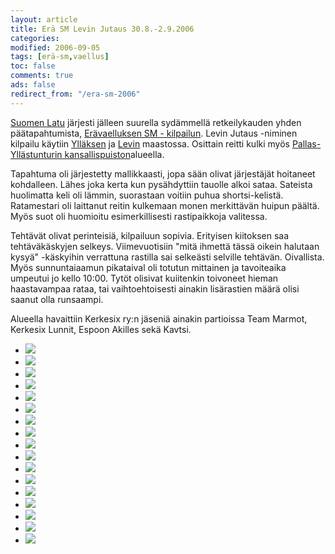 ```yaml
--- 
layout: article 
title: Erä SM Levin Jutaus 30.8.-2.9.2006 
categories: 
modified: 2006-09-05 
tags: [erä-sm,vaellus]
toc: false 
comments: true 
ads: false 
redirect_from: "/era-sm-2006" 
--- 
```


[Suomen Latu](http://www.suomenlatu.fi/) järjesti jälleen suurella
sydämmellä retkeilykauden yhden päätapahtumista, [Erävaelluksen SM -
kilpailun](http://levinjutaus.levi.fi/). Levin Jutaus -niminen kilpailu
käytiin [Ylläksen](http://www.yllas.fi/) ja [Levin](http://www.levi.fi/)
maastossa. Osittain reitti kulki myös [Pallas-Yllästunturin
kansallispuiston](http://www.luontoon.fi/page.asp?Section=4440)alueella.

Tapahtuma oli järjestetty mallikkaasti, jopa sään olivat järjestäjät
hoitaneet kohdalleen. Lähes joka kerta kun pysähdyttiin tauolle alkoi
sataa. Sateista huolimatta keli oli lämmin, suorastaan voitiin puhua
shortsi-kelistä. Ratamestari oli laittanut reitin kulkemaan monen
merkittävän huipun päältä. Myös suot oli huomioitu esimerkillisesti
rastipaikkoja valitessa.

Tehtävät olivat perinteisiä, kilpailuun sopivia. Erityisen kiitoksen saa
tehtäväkäskyjen selkeys. Viimevuotisiin "mitä ihmettä tässä oikein
halutaan kysyä" -käskyihin verrattuna rastilla sai selkeästi selville
tehtävän. Oivallista. Myös sunnuntaiaamun pikataival oli totutun
mittainen ja tavoiteaika umpeutui jo kello 10:00. Tytöt olisivat
kuiitenkin toivoneet hieman haastavampaa rataa, tai vaihtoehtoisesti
ainakin lisärastien määrä olisi saanut olla runsaampi.

Alueella havaittiin Kerkesix ry:n jäseniä ainakin partioissa Team
Marmot, Kerkesix Lunnit, Espoon Akilles sekä Kavtsi.

<div class="image-gallery">

-   [![](/Media/Default/ImageGalleries/era-sm-2006/Thumbnails/vaelluserasm2006_01b.jpg)](/Media/Default/ImageGalleries/era-sm-2006/vaelluserasm2006_01b.jpg)
-   [![](/Media/Default/ImageGalleries/era-sm-2006/Thumbnails/vaelluserasm2006_02b.jpg)](/Media/Default/ImageGalleries/era-sm-2006/vaelluserasm2006_02b.jpg)
-   [![](/Media/Default/ImageGalleries/era-sm-2006/Thumbnails/vaelluserasm2006_03b.jpg)](/Media/Default/ImageGalleries/era-sm-2006/vaelluserasm2006_03b.jpg)
-   [![](/Media/Default/ImageGalleries/era-sm-2006/Thumbnails/vaelluserasm2006_04b.jpg)](/Media/Default/ImageGalleries/era-sm-2006/vaelluserasm2006_04b.jpg)
-   [![](/Media/Default/ImageGalleries/era-sm-2006/Thumbnails/vaelluserasm2006_05b.jpg)](/Media/Default/ImageGalleries/era-sm-2006/vaelluserasm2006_05b.jpg)
-   [![](/Media/Default/ImageGalleries/era-sm-2006/Thumbnails/vaelluserasm2006_06b.jpg)](/Media/Default/ImageGalleries/era-sm-2006/vaelluserasm2006_06b.jpg)
-   [![](/Media/Default/ImageGalleries/era-sm-2006/Thumbnails/vaelluserasm2006_07b.jpg)](/Media/Default/ImageGalleries/era-sm-2006/vaelluserasm2006_07b.jpg)
-   [![](/Media/Default/ImageGalleries/era-sm-2006/Thumbnails/vaelluserasm2006_08b.jpg)](/Media/Default/ImageGalleries/era-sm-2006/vaelluserasm2006_08b.jpg)
-   [![](/Media/Default/ImageGalleries/era-sm-2006/Thumbnails/vaelluserasm2006_09b.jpg)](/Media/Default/ImageGalleries/era-sm-2006/vaelluserasm2006_09b.jpg)
-   [![](/Media/Default/ImageGalleries/era-sm-2006/Thumbnails/vaelluserasm2006_10b.jpg)](/Media/Default/ImageGalleries/era-sm-2006/vaelluserasm2006_10b.jpg)
-   [![](/Media/Default/ImageGalleries/era-sm-2006/Thumbnails/vaelluserasm2006_11b.jpg)](/Media/Default/ImageGalleries/era-sm-2006/vaelluserasm2006_11b.jpg)
-   [![](/Media/Default/ImageGalleries/era-sm-2006/Thumbnails/vaelluserasm2006_12b.jpg)](/Media/Default/ImageGalleries/era-sm-2006/vaelluserasm2006_12b.jpg)
-   [![](/Media/Default/ImageGalleries/era-sm-2006/Thumbnails/vaelluserasm2006_13b.jpg)](/Media/Default/ImageGalleries/era-sm-2006/vaelluserasm2006_13b.jpg)
-   [![](/Media/Default/ImageGalleries/era-sm-2006/Thumbnails/vaelluserasm2006_14b.jpg)](/Media/Default/ImageGalleries/era-sm-2006/vaelluserasm2006_14b.jpg)
-   [![](/Media/Default/ImageGalleries/era-sm-2006/Thumbnails/vaelluserasm2006_15b.jpg)](/Media/Default/ImageGalleries/era-sm-2006/vaelluserasm2006_15b.jpg)
-   [![](/Media/Default/ImageGalleries/era-sm-2006/Thumbnails/vaelluserasm2006_16b.jpg)](/Media/Default/ImageGalleries/era-sm-2006/vaelluserasm2006_16b.jpg)
-   [![](/Media/Default/ImageGalleries/era-sm-2006/Thumbnails/vaelluserasm2006_17b.jpg)](/Media/Default/ImageGalleries/era-sm-2006/vaelluserasm2006_17b.jpg)

</div>
